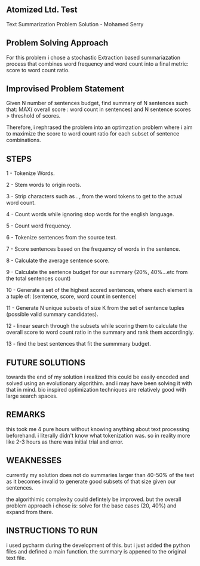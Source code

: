 ## Atomized Ltd. Test
Text Summarization Problem Solution - Mohamed Serry

## Problem Solving Approach
For this problem i chose a stochastic Extraction based summariazation process that combines word frequency and word count into a final metric: score to word count ratio. 

## Improvised Problem Statement
Given N number of sentences budget, find summary of N sentences such that: MAX( overall score : word count in sentences) and N sentence scores > threshold of scores. 

Therefore, i rephrased the problem into an optimzation problem where i aim to maximize the score to word count ratio for each subset of sentence combinations.

## STEPS
1 - Tokenize Words.

2 - Stem words to origin roots.

3 - Strip characters such as . , from the word tokens to get to the actual word count.

4 - Count words while ignoring stop words for the english language.

5 - Count word frequency.

6 - Tokenize sentences from the source text. 

7 - Score sentences based on the frequency of words in the sentence.

8 - Calculate the average sentence score.

9 - Calculate the sentence budget for our summary (20%, 40%...etc from the total sentences count)

10 - Generate a set of the highest scored sentences, where each element is a tuple of: (sentence, score, word count in sentence)

11 - Generate N unique subsets of size K from the set of sentence tuples (possible valid summary candidates). 

12 - linear search through the subsets while scoring them to calculate the overall score to word count ratio in the summary and rank them accordingly. 

13 - find the best sentences that fit the summmary budget.

## FUTURE SOLUTIONS
towards the end of my solution i realized this could be easily encoded and solved using an evolutionary algorithim. and i may have been solving it with that in mind. bio inspired optimization techniques are relatively good with large search spaces. 

## REMARKS
this took me 4 pure hours without knowing anything about text processing beforehand. i literally didn't know what tokenization was. so in reality more like 2-3 hours as there was initial trial and error.

## WEAKNESSES
currently my solution does not do summaries larger than 40-50% of the text as it becomes invalid to generate good subsets of that size given our sentences.

the algorithimic complexity could defintely be improved. but the overall problem approach i chose is: solve for the base cases (20, 40%) and expand from there.

## INSTRUCTIONS TO RUN
i used pycharm during the development of this. but i just added the python files and defined a main function. the summary is appened to the original text file. 

